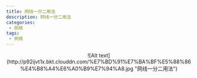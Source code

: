 ```yaml
---
title: 网线一分二用法
description: 网线一分二用法
categories:
 - 网络
tags:
 - 网络
---  
```

<div align=center>![Alt text](http://p92ijvt1x.bkt.clouddn.com/%E7%BD%91%E7%BA%BF%E5%88%86%E4%B8%A4%E6%A0%B9%E7%94%A8.jpg "网线一分二用法")
